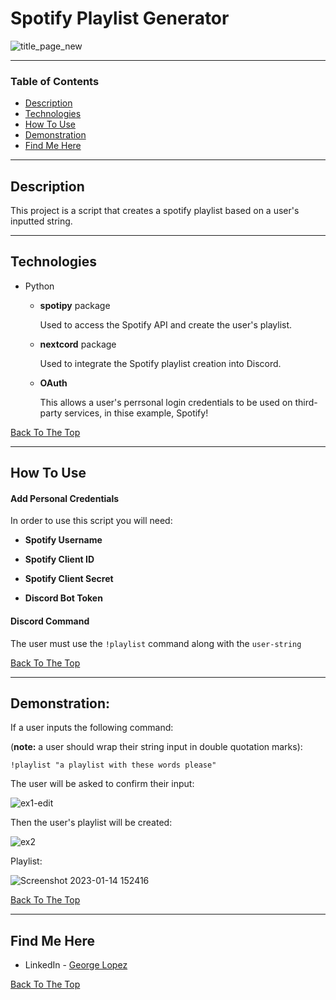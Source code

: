 # Spotify Playlist Generator

![title_page_new](https://user-images.githubusercontent.com/71076769/212480550-bfd13c81-8541-4491-ab67-f669986897ad.png)


---

### Table of Contents

- [Description](#description)
- [Technologies](#technologies)
- [How To Use](#how-to-use)
- [Demonstration](#demonstration)
- [Find Me Here](#find-me-here)

---

## Description

This project is a script that creates a spotify playlist based on a user's inputted string. 

---
## Technologies

- Python
    
    - **spotipy** package

        Used to access the Spotify API and create the user's playlist.

    - **nextcord** package

        Used to integrate the Spotify playlist creation into Discord.

    - **OAuth**

        This allows a user's perrsonal login credentials to be used on third-party services, in thise example, Spotify!

[Back To The Top](#spotify-playlist-generator)

---

## How To Use

#### Add Personal Credentials

In order to use this script you will need:

- **Spotify Username**

- **Spotify Client ID**

- **Spotify Client Secret**

- **Discord Bot Token**

#### Discord Command

The user must use the `!playlist` command along with the `user-string`

[Back To The Top](#spotify-playlist-generator)

---

## Demonstration:

If a user inputs the following command: 

(**note:** a user should wrap their string input in double quotation marks):

`!playlist "a playlist with these words please"`

The user will be asked to confirm their input:

![ex1-edit](https://user-images.githubusercontent.com/71076769/212480706-d1cf49de-14be-419b-8a16-36ed4f7128ab.png)

Then the user's playlist will be created:

![ex2](https://user-images.githubusercontent.com/71076769/212480567-5d68e197-9038-4514-9815-49031212f5af.png)

Playlist:

![Screenshot 2023-01-14 152416](https://user-images.githubusercontent.com/71076769/212480571-77d7c2a7-10e6-4a53-ba61-a3cb8a6ae7fd.png)


[Back To The Top](#spotify-playlist-generator)

---

## Find Me Here

- LinkedIn - [George Lopez](https://www.linkedin.com/in/george-benjamin-lopez/)

[Back To The Top](#spotify-playlist-generator)
